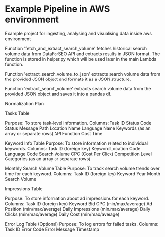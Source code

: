 # Example Pipeline in AWS environment

Example project for ingesting, analysing and visualising data inside aws environment

Function 'fetch_and_extract_search_volume' fetches historical search volume data from DataForSEO API and extracts results in JSON format. The function is stored in helper.py which will be used later in the main Lambda function.

Function 'extract_search_volume_to_json' extracts search volume data from the provided JSON object and formats it as a JSON structure.

Function 'extract_search_volume' extracts search volume data from the provided JSON object and saves it into a pandas df.

Normalization Plan

Tasks Table

Purpose: To store task-level information.
Columns:
Task ID
Status Code
Status Message
Path
Location Name
Language Name
Keywords (as an array or separate rows)
API Function
Cost
Time

Keyword Info Table
Purpose: To store information related to individual keywords.
Columns:
Task ID (foreign key)
Keyword
Location Code
Language Code
Search Volume
CPC (Cost Per Click)
Competition Level
Categories (as an array or separate rows)

Monthly Search Volume Table
Purpose: To track search volume trends over time for each keyword.
Columns:
Task ID (foreign key)
Keyword
Year
Month
Search Volume

Impressions Table

Purpose: To store information about ad impressions for each keyword.
Columns:
Task ID (foreign key)
Keyword
Bid
CPC (min/max/average)
Ad Position (min/max/average)
Daily Impressions (min/max/average)
Daily Clicks (min/max/average)
Daily Cost (min/max/average)

Error Log Table (Optional)
Purpose: To log errors for failed tasks.
Columns:
Task ID
Error Code
Error Message
Timestamp
